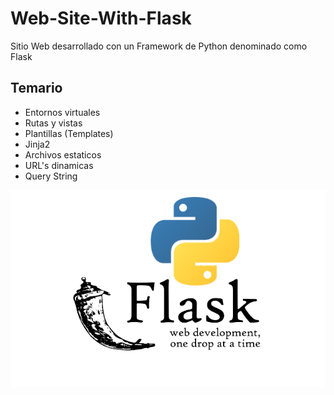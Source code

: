 # Web-Site-With-Flask
Sitio Web desarrollado con un Framework de Python denominado como Flask

## Temario
- Entornos virtuales
- Rutas y vistas
- Plantillas (Templates)
- Jinja2
- Archivos estaticos
- URL's dinamicas
- Query String

![Esta es una imagen de ejemplo](static/flask.png)